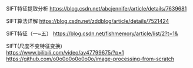 SIFT特征提取分析  https://blog.csdn.net/abcjennifer/article/details/7639681 

SIFT算法详解  https://blog.csdn.net/zddblog/article/details/7521424

SIFT特征（一~五）  https://blog.csdn.net/fishmemory/article/list/2?t=1&

SIFT(尺度不变特征变换)  
https://www.bilibili.com/video/av47799675/?p=1    
https://github.com/o0o0o0o0o0o0o/image-processing-from-scratch
